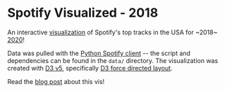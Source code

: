 # Spotify Visualized - 2018

An interactive [visualization](https://www.kexinzhang.com/spotify-visualized/) of Spotify's top tracks in the USA for ~2018~ [2020](https://open.spotify.com/playlist/37i9dQZF1DXaqCgtv7ZR3L?si=DBgycVgmTR2qg1zN8a5J9w)! 

Data was pulled with the [Python Spotify client](https://github.com/plamere/spotipy) -- the script and dependencies can be found in the `data/` directory. The visualization was created with [D3 v5](https://d3js.org/), specifically [D3 force directed layout](https://github.com/d3/d3-force).

Read the [blog post](https://www.kexinzhang.com/2018/12/20/2018-in-music.html) about this vis!
